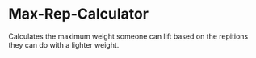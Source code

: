 # Max-Rep-Calculator
Calculates the maximum weight someone can lift based on the repitions they can do with a lighter weight.
